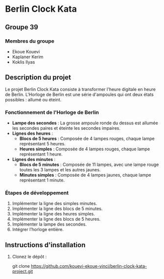 # Berlin Clock Kata

## Groupe 39

### Membres du groupe
- Ekoue Kouevi
- Kaplaner Kerim
- Koklis Ilyas

## Description du projet
Le projet Berlin Clock Kata consiste à transformer l'heure digitale en heure de Berlin. L'Horloge de Berlin est une série d'ampoules qui ont deux états possibles : allumé ou éteint. 

### Fonctionnement de l'Horloge de Berlin
- **Lampe des secondes** : La grosse ampoule ronde du dessus est allumée les secondes paires et éteinte les secondes impaires.
- **Lignes des heures** :
  - **Blocs de 5 heures** : Composée de 4 lampes rouges, chaque lampe représentant 5 heures.
  - **Heures simples** : Composée de 4 lampes rouges, chaque lampe représentant 1 heure.
- **Lignes des minutes** :
  - **Blocs de 5 minutes** : Composée de 11 lampes, avec une lampe rouge toutes les 3 lampes et les autres jaunes.
  - **Minutes simples** : Composée de 4 lampes jaunes, chaque lampe représentant 1 minute.

### Étapes de développement
1. Implémenter la ligne des simples minutes.
2. Implémenter la ligne des blocs de 5 minutes.
3. Implémenter la ligne des heures simples.
4. Implémenter la ligne des blocs de 5 heures.
5. Implémenter la lampe des secondes.
6. Intégrer l’horloge entière.

## Instructions d'installation
1. Clonez le dépôt :

   git clone https://github.com/kouevi-ekoue-vinci/berlin-clock-kata-project.git
